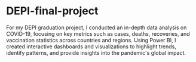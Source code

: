 # DEPI-final-project
For my DEPI graduation project, I conducted an in-depth data analysis on COVID-19, focusing on key metrics such as cases, deaths, recoveries, and vaccination statistics across countries and regions. Using Power BI, I created interactive dashboards and visualizations to highlight trends, identify patterns, and provide insights into the pandemic's global impact.
